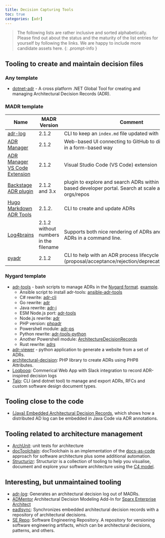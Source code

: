 ```yaml
---
title: Decision Capturing Tools
toc: true
categories: [adr]
---
```


> The following lists are rather inclusive and sorted alphabetically.
> Please find out about the status and the maturity of the list entries for yourself by following the links.
> We are happy to include more candidate assets here.
{: .prompt-info }

## Tooling to create and maintain decision files

### Any template

- [dotnet-adr](https://github.com/endjin/dotnet-adr) - A cross platform .NET Global Tool for creating and managing Architectural Decision Records (ADR).

### MADR template

| Name                                                                                                        | MADR Version                          | Comment                                                                                                                 |
| ----------------------------------------------------------------------------------------------------------- | ------------------------------------- | ----------------------------------------------------------------------------------------------------------------------- |
| [adr-log](https://github.com/adr/adr-log?tab=readme-ov-file#adr-log-)                                       | 2.1.2                                 | CLI to keep an `index.md` file updated with all ADRs                                                                    |
| [ADR Manager](https://adr.github.io/adr-manager/)                                                           | 2.1.2                                 | Web-based UI connecting to GitHub to directly edit ADRs in a form-based way                                             |
| [ADR Manager VS Code Extension](https://github.com/adr/vscode-adr-manager)                                  | 2.1.2                                 | Visual Studio Code (VS Code) extension                                                                                  |
| [Backstage ADR plugin](https://github.com/backstage/community-plugins/tree/main/workspaces/adr/plugins/adr) | 2.1.2 and 3.x                         | plugin to explore and search ADRs within a backstage based developer portal. Search at scale across mutliple orgs/repos |
| [Hugo Markdown ADR Tools](https://github.com/butonic/adr-tools)                                             | 2.1.2.                                | CLI to create and update ADRs                                                                                           |
| [Log4brains](https://github.com/thomvaill/log4brains)                                                       | 2.1.2 without numbers in the filename | Supports both nice rendering of ADRs and creation of ADRs in a command line.                                            |
| [pyadr](https://github.com/opinionated-digital-center/pyadr)                                                | 2.1.2                                 | CLI to help with an ADR process lifecycle (proposal/acceptance/rejection/deprecation/superseding)                       |

### Nygard template

- [adr-tools](https://github.com/npryce/adr-tools) - bash scripts to manage ADRs in the [Nygard format](https://cognitect.com/blog/2011/11/15/documenting-architecture-decisions.html). [example](https://github.com/npryce/adr-tools/blob/master/doc/adr/0002-implement-as-shell-scripts.md).
  - Ansible script to install adr-tools: [ansible-adr-tools](https://github.com/escalate/ansible-adr-tools)
  - C# rewrite: [adr-cli](https://github.com/GingerTommy/adr-cli)
  - Go rewrite: [adr](https://github.com/marouni/adr)
  - Java rewrite: [adr-j](https://github.com/adoble/adr-j)
  - ESM Node.js port: [adr-tools](https://github.com/meza/adr-tools)
  - Node.js rewrite: [adr](https://github.com/phodal/adr)
  - PHP version: [phpadr](https://github.com/globtec/phpadr)
  - Powershell module: [adr-ps](https://github.com/rdagumampan/adr-ps)
  - Python rewrite: [adr-tools-python](https://pypi.org/project/adr-tools-python/)
  - Another Powershell module: [ArchitectureDecisionRecords](https://github.com/ajoberstar/ArchitectureDecisionRecords)
  - Rust rewrite: [adrs](https://github.com/joshrotenberg/adrs)
- [adr-viewer](https://github.com/mrwilson/adr-viewer) - python application to generate a website from a set of ADRs.
- [architectural-decision](https://github.com/cspray/architectural-decision): PHP library to create ADRs using PHP8 Attributes.
- [Loqbooq](https://loqbooq.app): Commerical Web App with Slack integration to record ADR-inspired decision logs
- [Talo](https://github.com/canpolat/talo): CLI (and dotnet tool) to manage and export ADRs, RFCs and custom software design document types.

## Tooling close to the code

- [(Java) Embedded Architectural Decision Records](https://github.com/adr/e-adr#embedded-architectural-decision-records), which shows how a distributed AD log can be embedded in Java Code via ADR annotations.

## Tooling related to architecture management

- [ArchUnit](https://github.com/TNG/ArchUnit): unit tests for architecture
- [docToolchain](https://doctoolchain.github.io/docToolchain/): docToolchain is an implementation of the [docs-as-code](https://www.writethedocs.org/guide/docs-as-code/) approach for software architecture plus some additional automation.
- [Structurizr](https://www.structurizr.com/): Structurizr is a collection of tooling to help you visualise, document and explore your software architecture using the [C4 model](https://c4model.com/).

## Interesting, but unmaintained tooling

- [adr-log](https://github.com/adr/adr-log): Generates an architectural decision log out of MADRs.
- [ADMentor](https://github.com/IFS-HSR/ADMentor) Architectural Decision Modeling Add-In for [Sparx Enterprise Architect](https://www.sparxsystems.de/uml/neweditions/)
- [eadlsync](https://adr.github.io/eadlsync/): Synchronizes embedded architectural decision records with a repository of architectural decisions.
- [SE Repo](https://github.com/adr/serepo): Software Engineering Repository. A repository for versioning software engineering artifacts, which can be architectural decisions, patterns, and others.
